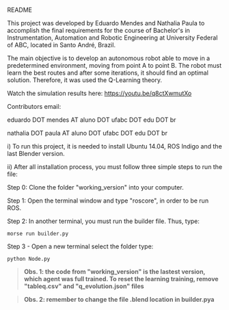 
README

This project was developed by Eduardo Mendes and Nathalia Paula to accomplish the final requirements for the course of Bachelor's in Instrumentation, Automation and Robotic Engineering at University Federal of ABC, located in Santo André, Brazil.

The main objective is to develop an autonomous robot able to move in a predetermined environment, moving from point A to point B. The robot must learn the best routes and after some iterations, it should find an optimal solution. Therefore, it was used the Q-Learning theory.

Watch the simulation results here: https://youtu.be/q8ctXwmutXo

Contributors email:

eduardo DOT mendes AT aluno DOT ufabc DOT edu DOT br 

nathalia DOT paula AT aluno DOT ufabc DOT edu DOT br 

i) To run this project, it is needed to install Ubuntu 14.04, ROS Indigo and the last Blender version.

ii) After all installation process, you must follow three simple steps to run the file:

Step 0: Clone the folder "working_version" into your computer.

Step 1: Open the terminal window and type "roscore", in order to be run ROS.

Step 2: In another terminal, you must run the builder file. Thus, type:

```
morse run builder.py
```

Step 3 - Open a new terminal select the folder type:

```
python Node.py
```

> **Obs. 1: the code from "working_version" is the lastest version, which agent was full trained. To reset the learning training, remove "tableq.csv" and "q_evolution.json" files**

> **Obs. 2: remember to change the file .blend location in builder.pya**

